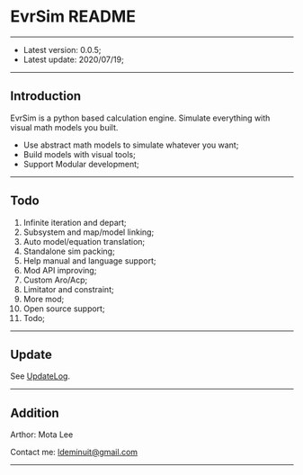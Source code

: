 # EvrSim README

---

+ Latest version: 0.0.5;
+ Latest update: 2020/07/19;

---

## Introduction

EvrSim is a python based calculation engine.
Simulate everything with visual math models you built.

+ Use abstract math models to simulate whatever you want;
+ Build models with visual tools;
+ Support Modular development;

---

## Todo

1. Infinite iteration and depart;
2. Subsystem and map/model linking;
3. Auto model/equation translation;
4. Standalone sim packing;
5. Help manual and language support;
6. Mod API improving;
7. Custom Aro/Acp;
8. Limitator and constraint;
9. More mod;
10. Open source support;
11. Todo;

---

## Update

See [UpdateLog](res/log/UpdateLog.md).

---

## Addition

Arthor: Mota Lee

Contact me: ldeminuit@gmail.com

[1]:Content_not_added;

---
